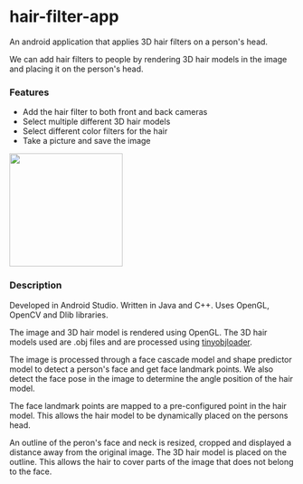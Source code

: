 # hair-filter-app
An android application that applies 3D hair filters on a person's head.

We can add hair filters to people by rendering 3D hair models in the image and placing it on the person's head.

<h3>Features</h3>

- Add the hair filter to both front and back cameras
- Select multiple different 3D hair models
- Select different color filters for the hair
- Take a picture and save the image

<img src="https://github.com/kim2552/hair-filter-app/blob/main/assets/readme_gif.gif" width="200" />

<h3>Description</h3>

Developed in Android Studio. Written in Java and C++. Uses OpenGL, OpenCV and Dlib libraries.

The image and 3D hair model is rendered using OpenGL. The 3D hair models used are .obj files and are processed using [tinyobjloader](https://github.com/tinyobjloader/tinyobjloader).

The image is processed through a face cascade model and shape predictor model to detect a person's face and get face landmark points. We also detect the face pose in the image to determine the angle position of the hair model.

The face landmark points are mapped to a pre-configured point in the hair model. This allows the hair model to be dynamically placed on the persons head.

An outline of the peron's face and neck is resized, cropped and displayed a distance away from the original image. The 3D hair model is placed on the outline. This allows the hair to cover parts of the image that does not belong to the face.
